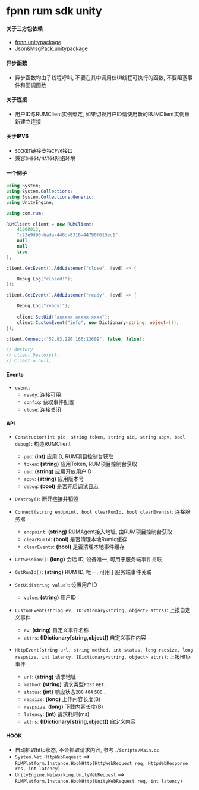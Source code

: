 # fpnn rum sdk unity #

#### 关于三方包依赖 ####
* [fpnn.unitypackage](https://github.com/highras/fpnn-sdk-unity)
* [Json&MsgPack.unitypackage](https://github.com/deniszykov/msgpack-unity3d)

#### 异步函数 ####
* 异步函数均由子线程呼叫, 不要在其中调用仅UI线程可执行的函数, 不要阻塞事件和回调函数

#### 关于连接 ####
* 用户ID与RUMClient实例绑定, 如果切换用户ID请使用新的RUMClient实例重新建立连接

#### 关于IPV6 ####
* `SOCKET`链接支持`IPV6`接口
* 兼容`DNS64/NAT64`网络环境

#### 一个例子 ####
```c#
using System;
using System.Collections;
using System.Collections.Generic;
using UnityEngine;

using com.rum;

RUMClient client = new RUMClient(
    41000013,
    "c23e9d90-bada-440d-8316-44790f615ec1",
    null,
    null,
    true
);

client.GetEvent().AddListener("close", (evd) => {

    Debug.Log("closed!");
});

client.GetEvent().AddListener("ready", (evd) => {

    Debug.Log("ready!");
    
    client.SetUid("xxxxxx-xxxxx-xxxx");
    client.CustomEvent("info", new Dictionary<string, object>());
});

client.Connect("52.83.220.166:13609", false, false);

// destory
// client.Destory();
// client = null;
```

#### Events ####
* `event`:
    * `ready`: 连接可用
    * `config`: 获取事件配置 
    * `close`: 连接关闭

#### API ####
* `Constructor(int pid, string token, string uid, string appv, bool debug)`: 构造RUMClient
    * `pid`: **(int)** 应用ID, RUM项目控制台获取
    * `token`: **(string)** 应用Token, RUM项目控制台获取
    * `uid`: **(string)** 应用开放用户ID 
    * `appv`: **(string)** 应用版本号
    * `debug`: **(bool)** 是否开启调试日志

* `Destroy()`: 断开链接并销毁 

* `Connect(string endpoint, bool clearRumId, bool clearEvents)`: 连接服务器
    * `endpoint`: **(string)** RUMAgent接入地址, 由RUM项目控制台获取
    * `clearRumId`: **(bool)** 是否清理本地RumId缓存
    * `clearEvents`: **(bool)** 是否清理本地事件缓存

* `GetSession()`: **(long)** 会话 ID, 设备唯一, 可用于服务端事件关联

* `GetRumId()`: **(string)** RUM ID, 唯一, 可用于服务端事件关联

* `SetUid(string value)`: 设置用户ID
    * `value`: **(string)** 用户ID

* `CustomEvent(string ev, IDictionary<string, object> attrs)`: 上报自定义事件 
    * `ev`: **(string)** 自定义事件名称
    * `attrs`: **(IDictionary[string,object])** 自定义事件内容

* `HttpEvent(string url, string method, int status, long reqsize, long respsize, int latency, IDictionary<string, object> attrs)`: 上报Http事件 
    * `url`: **(string)** 请求地址
    * `method`: **(string)** 请求类型`POST` `GET`...
    * `status`: **(int)** 响应状态`200` `404` `500`...
    * `reqsize`: **(long)** 上传内容长度(B)
    * `respsize`: **(long)** 下载内容长度(B)
    * `latency`: **(int)** 请求耗时(ms)
    * `attrs`: **(IDictionary[string,object])** 自定义内容

#### HOOK ####
* 自动抓取http状态, 不会抓取请求内容, 参考`./Scripts/Main.cs`
* `System.Net.HttpWebRequest` ==> `RUMPlatform.Instance.HookHttp(HttpWebRequest req, HttpWebResponse res, int latency)`
* `UnityEngine.Networking.UnityWebRequest` ==> `RUMPlatform.Instance.HookHttp(UnityWebRequest req, int latency)`